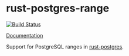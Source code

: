 # rust-postgres-range
[![Build Status](https://travis-ci.org/sfackler/rust-postgres-range.svg?branch=master)](https://travis-ci.org/sfackler/rust-postgres-range)

[Documentation](https://sfackler.github.io/rust-postgres-range/doc/v0.7.3/postgres_range)

Support for PostgreSQL ranges in [rust-postgres](https://github.com/sfackler/rust-postgres).

